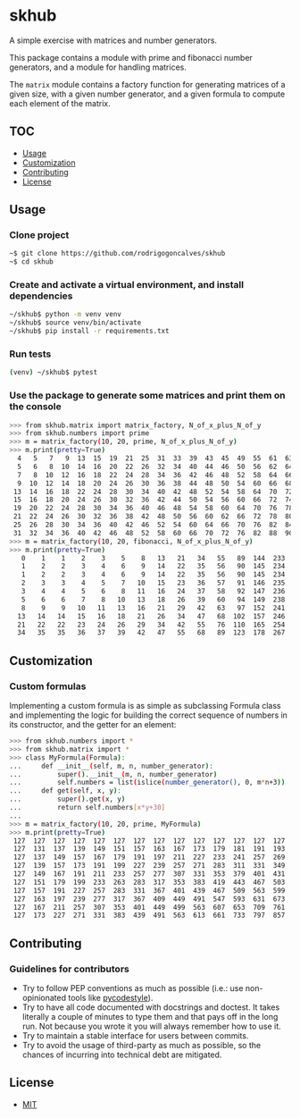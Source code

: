 # skhub
A simple exercise with matrices and number generators.

This package contains a module with prime and fibonacci number generators, and a module for handling matrices.

The `matrix` module contains a factory function for generating matrices of a given size, with a given number generator, and a given formula to compute each element of the matrix.


## TOC

-   [Usage](#usage)
-   [Customization](#customization)
-   [Contributing](#contributing)
-   [License](#license)


## Usage

### Clone project

```bash
~$ git clone https://github.com/rodrigogoncalves/skhub
~$ cd skhub
```

### Create and activate a virtual environment, and install dependencies

```bash
~/skhub$ python -m venv venv
~/skhub$ source venv/bin/activate
~/skhub$ pip install -r requirements.txt
```

### Run tests

```bash
(venv) ~/skhub$ pytest
```

### Use the package to generate some matrices and print them on the console

```bash
>>> from skhub.matrix import matrix_factory, N_of_x_plus_N_of_y
>>> from skhub.numbers import prime
>>> m = matrix_factory(10, 20, prime, N_of_x_plus_N_of_y)
>>> m.print(pretty=True)
  4   5   7   9  13  15  19  21  25  31  33  39  43  45  49  55  61  63  69  73
  5   6   8  10  14  16  20  22  26  32  34  40  44  46  50  56  62  64  70  74
  7   8  10  12  16  18  22  24  28  34  36  42  46  48  52  58  64  66  72  76
  9  10  12  14  18  20  24  26  30  36  38  44  48  50  54  60  66  68  74  78
 13  14  16  18  22  24  28  30  34  40  42  48  52  54  58  64  70  72  78  82
 15  16  18  20  24  26  30  32  36  42  44  50  54  56  60  66  72  74  80  84
 19  20  22  24  28  30  34  36  40  46  48  54  58  60  64  70  76  78  84  88
 21  22  24  26  30  32  36  38  42  48  50  56  60  62  66  72  78  80  86  90
 25  26  28  30  34  36  40  42  46  52  54  60  64  66  70  76  82  84  90  94
 31  32  34  36  40  42  46  48  52  58  60  66  70  72  76  82  88  90  96 100
>>> m = matrix_factory(10, 20, fibonacci, N_of_x_plus_N_of_y)
>>> m.print(pretty=True)
   0    1    1    2    3    5    8   13   21   34   55   89  144  233  377  610  987 1597 2584 4181
   1    2    2    3    4    6    9   14   22   35   56   90  145  234  378  611  988 1598 2585 4182
   1    2    2    3    4    6    9   14   22   35   56   90  145  234  378  611  988 1598 2585 4182
   2    3    3    4    5    7   10   15   23   36   57   91  146  235  379  612  989 1599 2586 4183
   3    4    4    5    6    8   11   16   24   37   58   92  147  236  380  613  990 1600 2587 4184
   5    6    6    7    8   10   13   18   26   39   60   94  149  238  382  615  992 1602 2589 4186
   8    9    9   10   11   13   16   21   29   42   63   97  152  241  385  618  995 1605 2592 4189
  13   14   14   15   16   18   21   26   34   47   68  102  157  246  390  623 1000 1610 2597 4194
  21   22   22   23   24   26   29   34   42   55   76  110  165  254  398  631 1008 1618 2605 4202
  34   35   35   36   37   39   42   47   55   68   89  123  178  267  411  644 1021 1631 2618 4215
```


## Customization

### Custom formulas

Implementing a custom formula is as simple as subclassing Formula class and implementing the logic for building the correct sequence of numbers in its constructor, and the getter for an element:

```bash
>>> from skhub.numbers import *
>>> from skhub.matrix import *
>>> class MyFormula(Formula):
...     def __init__(self, m, n, number_generator):
...         super().__init__(m, n, number_generator)
...         self.numbers = list(islice(number_generator(), 0, m*n+3))
...     def get(self, x, y):
...         super().get(x, y)
...         return self.numbers[x*y+30]
...
>>> m = matrix_factory(10, 20, prime, MyFormula)
>>> m.print(pretty=True)
 127  127  127  127  127  127  127  127  127  127  127  127  127  127  127  127  127  127  127  127
 127  131  137  139  149  151  157  163  167  173  179  181  191  193  197  199  211  223  227  229
 127  137  149  157  167  179  191  197  211  227  233  241  257  269  277  283  307  313  331  347
 127  139  157  173  191  199  227  239  257  271  283  311  331  349  367  383  401  421  439  457
 127  149  167  191  211  233  257  277  307  331  353  379  401  431  449  467  499  523  563  587
 127  151  179  199  233  263  283  317  353  383  419  443  467  503  547  577  607  641  661  701
 127  157  191  227  257  283  331  367  401  439  467  509  563  599  631  661  709  751  797  829
 127  163  197  239  277  317  367  409  449  491  547  593  631  673  727  769  823  863  919  971
 127  167  211  257  307  353  401  449  499  563  607  653  709  761  823  877  937  991 1039 1093
 127  173  227  271  331  383  439  491  563  613  661  733  797  857  919  983 1039 1097 1171 1231
```


## Contributing

### Guidelines for contributors

-   Try to follow PEP conventions as much as possible (i.e.: use non-opinionated tools like [pycodestyle](https://github.com/PyCQA/pycodestyle)).
-   Try to have all code documented with docstrings and doctest. It takes literally a couple of minutes to type them and that pays off in the long run. Not because you wrote it you will always remember how to use it.
-   Try to maintain a stable interface for users between commits.
-   Try to avoid the usage of third-party as much as possible, so the chances of incurring into technical debt are mitigated.


## License

-   [MIT](https://opensource.org/licenses/MIT)
